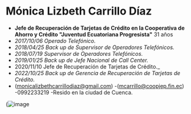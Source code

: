 # Mónica Lizbeth Carrillo Díaz
- **Jefe de Recuperación de Tarjetas de Crédito en la Cooperativa de Ahorro y Crédito "Juventud Ecuatoriana Progresista"**
 31 años
- _2017/10/06 Operado Telefónico._
- _2018/04/25 Back up de Supervisor de Operadores Telefónicos._
- _2018/07/19 Supervisor de Operadores Telefónicos._
- _2019/01/25 Back up de Jefe Nacional de Call Center._
- 2020/11/10 Jefe de Recuperación de Tarjetas de Crédito._
- _2022/10/25 Back up de Gerencia de Recuperación de Tarjetas de Crédito._
- (monicalizbethcarrillodiaz@gmail.com)
-(mcarrillo@coopjep.fin.ec)
-0992233219 -Resido en la ciudad de Cuenca.

(![image](https://github.com/MonicaCarrilloD/utpl-nd-isdCarrilloDiazMonicaLiz/assets/136252595/8c8df2a5-b0a2-4657-b313-f477c94ae784)

